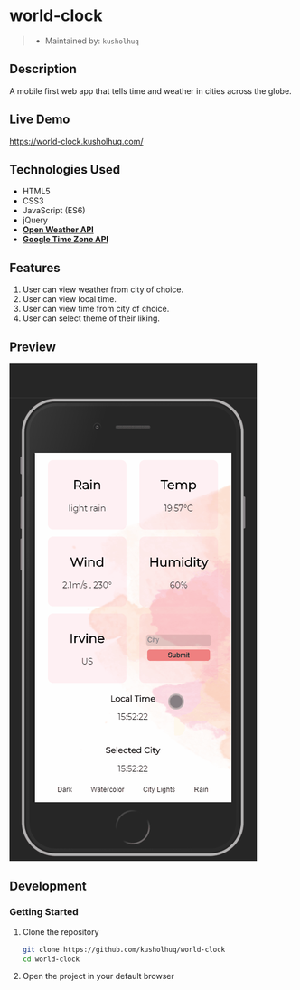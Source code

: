 # world-clock
> - Maintained by: `kusholhuq`

## Description
A mobile first web app that tells time and weather in cities across the globe.

## Live Demo
https://world-clock.kusholhuq.com/


## Technologies Used
  - HTML5
  - CSS3
  - JavaScript (ES6)
  - jQuery
  - [**Open Weather API**](https://openweathermap.org/current)
  - [**Google Time Zone API**](https://developers.google.com/maps/documentation/timezone/start?utm_source=google&utm_medium=cpc&utm_campaign=FY18-Q2-global-demandgen-paidsearchonnetworkhouseads-cs-maps_contactsal_saf&utm_content=text-ad-none-none-DEV_c-CRE_433476780412-ADGP_Hybrid+%7C+AW+SEM+%7C+SKWS+~+Time+Zone+API-KWID_43700039136946363-kwd-538188851010-userloc_9061184&utm_term=KW_%2Btime%20%2Bzone%20%2Bapi-ST_%2Btime+%2Bzone+%2Bapi&gclid=EAIaIQobChMIlfKxp8q-6QIVfPvjBx2Spw0_EAAYASAAEgJuYPD_BwE)

  ## Features
 1. User can view weather from city of choice.
 1. User can view local time.
 1. User can view time from city of choice.
 1. User can select theme of their liking.

 ## Preview
 <img src="assets/gif.gif">

 ## Development
 ### Getting Started
 1. Clone the repository
    ``` bash
    git clone https://github.com/kusholhuq/world-clock
    cd world-clock
    ```
 1. Open the project in your default browser

